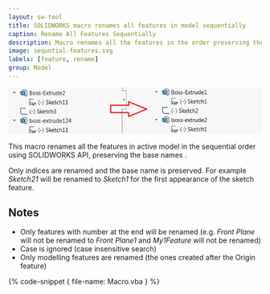```yaml
---
layout: sw-tool
title: SOLIDWORKS macro renames all features in model sequentially
caption: Rename All Features Sequentially
description: Macro renames all the features in the order preserving the base names using SOLIDWORKS API
image: sequntial-features.svg
labels: [feature, rename]
group: Model
---
```

![Features renamed sequentially](rename-features-sequentially.png)

This macro renames all the features in active model in the sequential order using SOLIDWORKS API, preserving the base names .

Only indices are renamed and the base name is preserved. For example *Sketch21* will be renamed to *Sketch1* for the first appearance of the sketch feature.

## Notes

* Only features with number at the end will be renamed (e.g. *Front Plane* will not be renamed to *Front Plane1* and *My1Feature* will not be renamed)
* Case is ignored (case insensitive search)
* Only modelling features are renamed (the ones created after the Origin feature)

{% code-snippet { file-name: Macro.vba } %}
